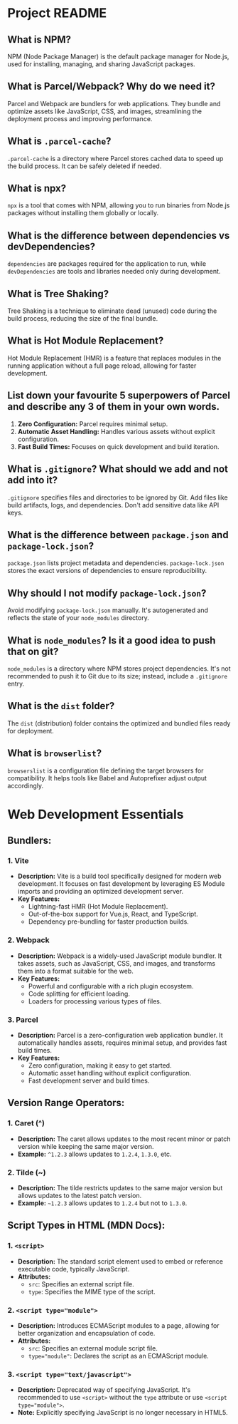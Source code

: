 # Project README

## What is NPM?
NPM (Node Package Manager) is the default package manager for Node.js, used for installing, managing, and sharing JavaScript packages.

## What is Parcel/Webpack? Why do we need it?
Parcel and Webpack are bundlers for web applications. They bundle and optimize assets like JavaScript, CSS, and images, streamlining the deployment process and improving performance.

## What is `.parcel-cache`?
`.parcel-cache` is a directory where Parcel stores cached data to speed up the build process. It can be safely deleted if needed.

## What is npx?
`npx` is a tool that comes with NPM, allowing you to run binaries from Node.js packages without installing them globally or locally.

## What is the difference between dependencies vs devDependencies?
`dependencies` are packages required for the application to run, while `devDependencies` are tools and libraries needed only during development.

## What is Tree Shaking?
Tree Shaking is a technique to eliminate dead (unused) code during the build process, reducing the size of the final bundle.

## What is Hot Module Replacement?
Hot Module Replacement (HMR) is a feature that replaces modules in the running application without a full page reload, allowing for faster development.

## List down your favourite 5 superpowers of Parcel and describe any 3 of them in your own words.
1. **Zero Configuration:** Parcel requires minimal setup.
2. **Automatic Asset Handling:** Handles various assets without explicit configuration.
3. **Fast Build Times:** Focuses on quick development and build iteration.

## What is `.gitignore`? What should we add and not add into it?
`.gitignore` specifies files and directories to be ignored by Git. Add files like build artifacts, logs, and dependencies. Don't add sensitive data like API keys.

## What is the difference between `package.json` and `package-lock.json`?
`package.json` lists project metadata and dependencies. `package-lock.json` stores the exact versions of dependencies to ensure reproducibility.

## Why should I not modify `package-lock.json`?
Avoid modifying `package-lock.json` manually. It's autogenerated and reflects the state of your `node_modules` directory.

## What is `node_modules`? Is it a good idea to push that on git?
`node_modules` is a directory where NPM stores project dependencies. It's not recommended to push it to Git due to its size; instead, include a `.gitignore` entry.

## What is the `dist` folder?
The `dist` (distribution) folder contains the optimized and bundled files ready for deployment.

## What is `browserlist`?
`browserslist` is a configuration file defining the target browsers for compatibility. It helps tools like Babel and Autoprefixer adjust output accordingly.

# Web Development Essentials

## Bundlers:

### 1. Vite
- **Description:** Vite is a build tool specifically designed for modern web development. It focuses on fast development by leveraging ES Module imports and providing an optimized development server.
- **Key Features:**
  - Lightning-fast HMR (Hot Module Replacement).
  - Out-of-the-box support for Vue.js, React, and TypeScript.
  - Dependency pre-bundling for faster production builds.

### 2. Webpack
- **Description:** Webpack is a widely-used JavaScript module bundler. It takes assets, such as JavaScript, CSS, and images, and transforms them into a format suitable for the web.
- **Key Features:**
  - Powerful and configurable with a rich plugin ecosystem.
  - Code splitting for efficient loading.
  - Loaders for processing various types of files.

### 3. Parcel
- **Description:** Parcel is a zero-configuration web application bundler. It automatically handles assets, requires minimal setup, and provides fast build times.
- **Key Features:**
  - Zero configuration, making it easy to get started.
  - Automatic asset handling without explicit configuration.
  - Fast development server and build times.

## Version Range Operators:

### 1. Caret (^)
- **Description:** The caret allows updates to the most recent minor or patch version while keeping the same major version.
- **Example:** `^1.2.3` allows updates to `1.2.4`, `1.3.0`, etc.

### 2. Tilde (~)
- **Description:** The tilde restricts updates to the same major version but allows updates to the latest patch version.
- **Example:** `~1.2.3` allows updates to `1.2.4` but not to `1.3.0`.

## Script Types in HTML (MDN Docs):

### 1. `<script>`
- **Description:** The standard script element used to embed or reference executable code, typically JavaScript.
- **Attributes:**
  - `src`: Specifies an external script file.
  - `type`: Specifies the MIME type of the script.

### 2. `<script type="module">`
- **Description:** Introduces ECMAScript modules to a page, allowing for better organization and encapsulation of code.
- **Attributes:**
  - `src`: Specifies an external module script file.
  - `type="module"`: Declares the script as an ECMAScript module.

### 3. `<script type="text/javascript">`
- **Description:** Deprecated way of specifying JavaScript. It's recommended to use `<script>` without the `type` attribute or use `<script type="module">`.
- **Note:** Explicitly specifying JavaScript is no longer necessary in HTML5.



